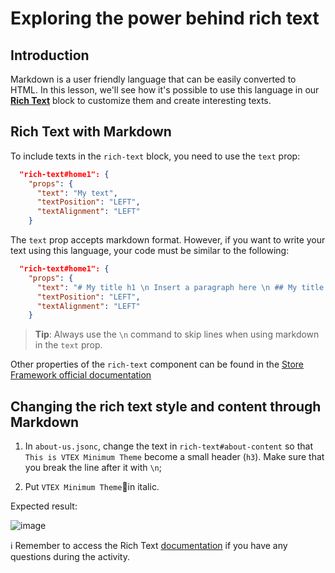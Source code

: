 # Exploring the power behind rich text

## Introduction

Markdown is a user friendly language that can be easily converted to HTML. In this lesson, we'll see how it's possible to use this language in our [**Rich Text**](https://developers.vtex.com/docs/vtex-rich-text) block to customize them and create interesting texts.

## Rich Text with Markdown

To include texts in the `rich-text` block, you need to use the `text` prop:

```json
  "rich-text#home1": {
    "props": {
      "text": "My text",
      "textPosition": "LEFT",
      "textAlignment": "LEFT"
    }
```

The `text` prop accepts markdown format. However, if you want to write your text using this language, your code must be similar to the following: 

```json
  "rich-text#home1": {
    "props": {
      "text": "# My title h1 \n Insert a paragraph here \n ## My title h2 \n Insert the second paragraph here \n Include a list here \n - Item 1 \n - Item 2 \n - Item3",
      "textPosition": "LEFT",
      "textAlignment": "LEFT"
    }
```

> **Tip**: Always use the `\n` command to skip lines when using markdown in the `text` prop.

Other properties of the `rich-text` component can be found in the [Store Framework official documentation](https://developers.vtex.com/docs/vtex-rich-text)

## Changing the rich text style and content through Markdown

1. In `about-us.jsonc`, change the text in `rich-text#about-content` so that `This is VTEX Minimum Theme` become a small header (`h3`). Make sure that you break the line after it with `\n`;

2. Put `VTEX Minimum Theme`in italic.

Expected result:

![image](https://user-images.githubusercontent.com/19495917/90180384-410d4900-dd85-11ea-88b9-3af68e8f3a08.png)

:information_source: Remember to access the Rich Text [documentation](https://developers.vtex.com/docs/vtex-rich-text) if you have any questions during the activity.

